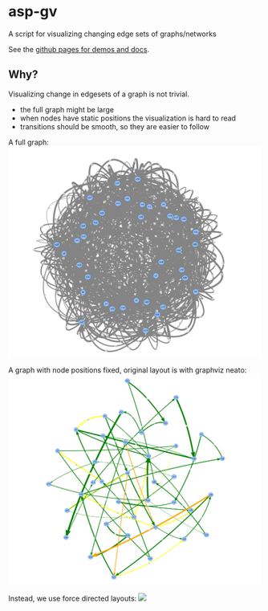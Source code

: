 asp-gv
======

A script for visualizing changing edge sets of graphs/networks

See the [github pages for demos and docs](http://vukk.github.io/asp-gv).

Why?
----

Visualizing change in edgesets of a graph is not trivial.
- the full graph might be large
- when nodes have static positions the visualization is hard to read
- transitions should be smooth, so they are easier to follow

A full graph:
![](screenshots/aspgv-tsppoc-whole.png?raw=true)

A graph with node positions fixed, original layout is with graphviz neato:
![](screenshots/aspgv-tsppoc-fixed1.png?raw=true)

Instead, we use force directed layouts:
![](screenshots/aspgv-tsp1-fullscreen?raw=true)
